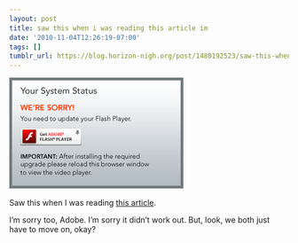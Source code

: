 ```yaml
---
layout: post
title: saw this when i was reading this article im
date: '2010-11-04T12:26:19-07:00'
tags: []
tumblr_url: https://blog.horizon-nigh.org/post/1480192523/saw-this-when-i-was-reading-this-article-im
---
```

 ![](/tumblr_files/tumblr_lbdcbvgdjJ1qz4kpfo1_400.gif)  

Saw this when I was reading [this article](http://arstechnica.com/gaming/reviews/2010/11/buy-a-house-clean-your-floor-move-your-butt-ars-reviews-kinect.ars/2).

I’m sorry too, Adobe. I’m sorry it didn’t work out. But, look, we both just have to move on, okay?


